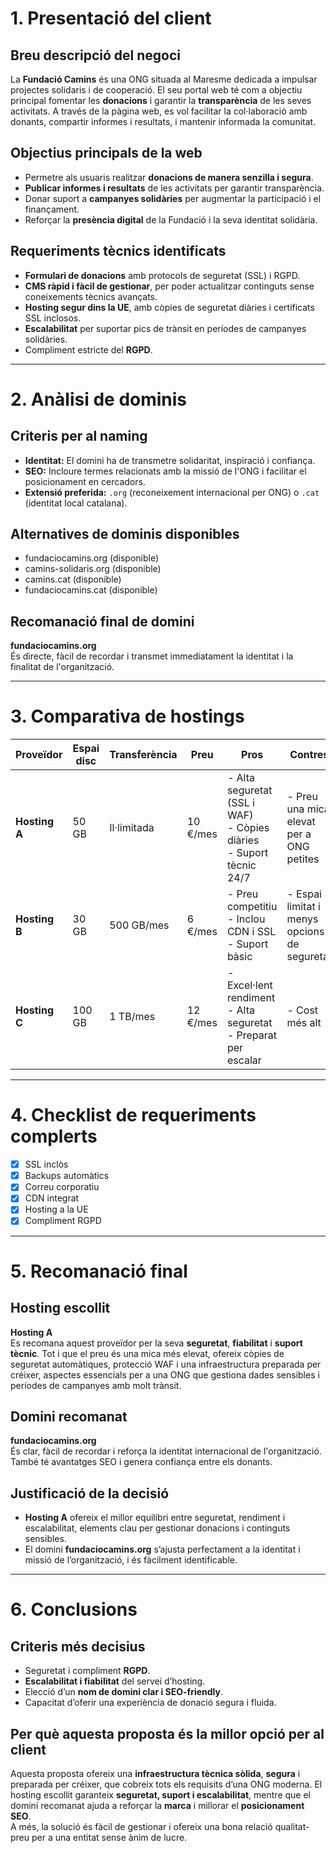 # 1. Presentació del client

## Breu descripció del negoci
La **Fundació Camins** és una ONG situada al Maresme dedicada a impulsar projectes solidaris i de cooperació. El seu portal web té com a objectiu principal fomentar les **donacions** i garantir la **transparència** de les seves activitats. A través de la pàgina web, es vol facilitar la col·laboració amb donants, compartir informes i resultats, i mantenir informada la comunitat.

## Objectius principals de la web
- Permetre als usuaris realitzar **donacions de manera senzilla i segura**.  
- **Publicar informes i resultats** de les activitats per garantir transparència.  
- Donar suport a **campanyes solidàries** per augmentar la participació i el finançament.  
- Reforçar la **presència digital** de la Fundació i la seva identitat solidària.

## Requeriments tècnics identificats
- **Formulari de donacions** amb protocols de seguretat (SSL) i RGPD.  
- **CMS ràpid i fàcil de gestionar**, per poder actualitzar continguts sense coneixements tècnics avançats.  
- **Hosting segur dins la UE**, amb còpies de seguretat diàries i certificats SSL inclosos.  
- **Escalabilitat** per suportar pics de trànsit en períodes de campanyes solidàries.  
- Compliment estricte del **RGPD**.

---

# 2. Anàlisi de dominis

## Criteris per al naming
- **Identitat:** El domini ha de transmetre solidaritat, inspiració i confiança.  
- **SEO:** Incloure termes relacionats amb la missió de l'ONG i facilitar el posicionament en cercadors.  
- **Extensió preferida:** `.org` (reconeixement internacional per ONG) o `.cat` (identitat local catalana).

## Alternatives de dominis disponibles
- fundaciocamins.org (disponible)  
- camins-solidaris.org (disponible)  
- camins.cat (disponible)  
- fundaciocamins.cat (disponible)

## Recomanació final de domini
**fundaciocamins.org**  
És directe, fàcil de recordar i transmet immediatament la identitat i la finalitat de l'organització.

---

# 3. Comparativa de hostings

| Proveïdor     | Espai disc | Transferència   | Preu       | Pros                                                                 | Contres                                               |
|--------------|------------|-----------------|-----------|----------------------------------------------------------------------|-------------------------------------------------------|
| **Hosting A** | 50 GB      | Il·limitada     | 10 €/mes  | - Alta seguretat (SSL i WAF)  <br> - Còpies diàries <br> - Suport tècnic 24/7 | - Preu una mica elevat per a ONG petites             |
| **Hosting B** | 30 GB      | 500 GB/mes     | 6 €/mes   | - Preu competitiu <br> - Inclou CDN i SSL <br> - Suport bàsic | - Espai limitat i menys opcions de seguretat |
| **Hosting C** | 100 GB     | 1 TB/mes       | 12 €/mes  | - Excel·lent rendiment <br> - Alta seguretat <br> - Preparat per escalar | - Cost més alt |

---

# 4. Checklist de requeriments complerts

- [x] SSL inclòs  
- [x] Backups automàtics  
- [x] Correu corporatiu  
- [x] CDN integrat  
- [x] Hosting a la UE  
- [x] Compliment RGPD

---

# 5. Recomanació final

## Hosting escollit
**Hosting A**  
Es recomana aquest proveïdor per la seva **seguretat**, **fiabilitat** i **suport tècnic**. Tot i que el preu és una mica més elevat, ofereix còpies de seguretat automàtiques, protecció WAF i una infraestructura preparada per créixer, aspectes essencials per a una ONG que gestiona dades sensibles i períodes de campanyes amb molt trànsit.

## Domini recomanat
**fundaciocamins.org**  
És clar, fàcil de recordar i reforça la identitat internacional de l'organització. També té avantatges SEO i genera confiança entre els donants.

## Justificació de la decisió
- **Hosting A** ofereix el millor equilibri entre seguretat, rendiment i escalabilitat, elements clau per gestionar donacions i continguts sensibles.  
- El domini **fundaciocamins.org** s’ajusta perfectament a la identitat i missió de l’organització, i és fàcilment identificable.

---

# 6. Conclusions

## Criteris més decisius
- Seguretat i compliment **RGPD**.  
- **Escalabilitat i fiabilitat** del servei d’hosting.  
- Elecció d’un **nom de domini clar i SEO-friendly**.  
- Capacitat d’oferir una experiència de donació segura i fluida.

## Per què aquesta proposta és la millor opció per al client
Aquesta proposta ofereix una **infraestructura tècnica sòlida**, **segura** i preparada per créixer, que cobreix tots els requisits d’una ONG moderna. El hosting escollit garanteix **seguretat, suport i escalabilitat**, mentre que el domini recomanat ajuda a reforçar la **marca** i millorar el **posicionament SEO**.  
A més, la solució és fàcil de gestionar i ofereix una bona relació qualitat-preu per a una entitat sense ànim de lucre.




